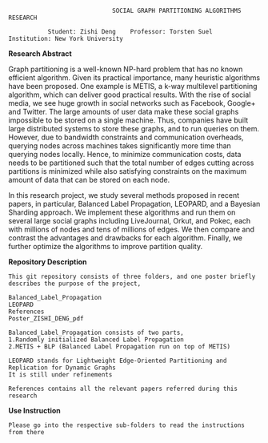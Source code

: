                                  SOCIAL GRAPH PARTITIONING ALGORITHMS RESEARCH

	           Student: Zishi Deng    Professor: Torsten Suel  Institution: New York University
      
**Research Abstract**

Graph partitioning is a well-known NP-hard problem that has no known efficient algorithm. Given its practical importance, many heuristic algorithms have been proposed. One example is METIS, a k-way multilevel partitioning algorithm, which can deliver good practical results. With the rise of social media, we see huge growth in social networks such as Facebook, Google+ and Twitter. The large amounts of user data make these social graphs impossible to be stored on a single machine. Thus, companies have built large distributed systems to store these graphs, and to run queries on them. However, due to bandwidth constraints and communication overheads, querying nodes across machines takes significantly more time than querying nodes locally. Hence, to minimize communication costs, data needs to be partitioned such that the total number of edges cutting across partitions is minimized while also satisfying constraints on the maximum amount of data that can be stored on each node.

In this research project, we study several methods proposed in recent papers, in particular, Balanced Label Propagation, LEOPARD, and a Bayesian Sharding approach. We implement these algorithms and run them on several large social graphs including LiveJournal, Orkut, and Pokec, each with millions of nodes and tens of millions of edges. We then compare and contrast the advantages and drawbacks for each algorithm. Finally, we further optimize the algorithms to improve partition quality.



**Repository Description**

	This git repository consists of three folders, and one poster briefly describes the purpose of the project,

	Balanced_Label_Propagation
	LEOPARD
	References
	Poster_ZISHI_DENG_pdf

	Balanced_Label_Propagation consists of two parts,
	1.Randomly initialized Balanced Label Propagation
	2.METIS + BLP (Balanced Label Propagation run on top of METIS)

	LEOPARD stands for Lightweight Edge-Oriented Partitioning and Replication for Dynamic Graphs
	It is still under refinements

	References contains all the relevant papers referred during this research 
	

**Use Instruction**

	Please go into the respective sub-folders to read the instructions from there
